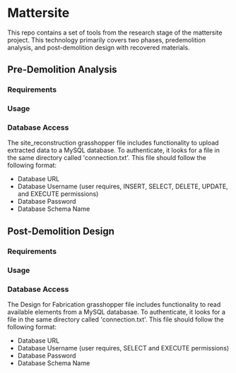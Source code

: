 Mattersite
==========

This repo contains a set of tools from the research stage of the mattersite project. This technology primarily covers two phases, predemolition analysis, and post-demolition design with recovered materials. 

Pre-Demolition Analysis
-----------------------

### Requirements
### Usage
### Database Access
The site_reconstruction grasshopper file includes functionality to upload extracted data to a MySQL database. To authenticate, it looks for a file in the same directory called 'connection.txt'. This file should follow the following format:  
- Database URL
- Database Username (user requires, INSERT, SELECT, DELETE, UPDATE, and EXECUTE permissions)
- Database Password
- Database Schema Name



Post-Demolition Design
----------------------

### Requirements
### Usage
### Database Access 
The Design for Fabrication grasshopper file includes functionality to read available elements from a MySQL databasae. To authenticate, it looks for a file in the same directory called 'connection.txt'. This file should follow the following format:  
- Database URL
- Database Username (user requires, SELECT and EXECUTE permissions)
- Database Password
- Database Schema Name